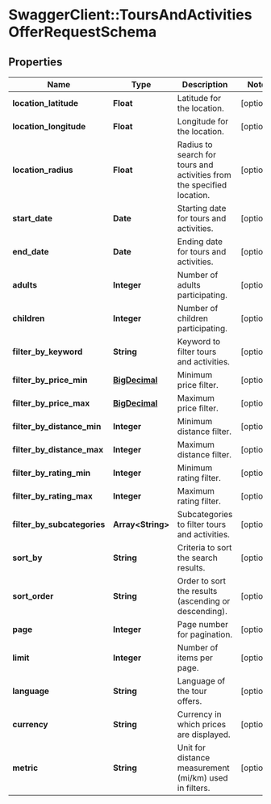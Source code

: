 # SwaggerClient::ToursAndActivitiesOfferRequestSchema

## Properties
Name | Type | Description | Notes
------------ | ------------- | ------------- | -------------
**location_latitude** | **Float** | Latitude for the location. | [optional] 
**location_longitude** | **Float** | Longitude for the location. | [optional] 
**location_radius** | **Float** | Radius to search for tours and activities from the specified location. | [optional] 
**start_date** | **Date** | Starting date for tours and activities. | [optional] 
**end_date** | **Date** | Ending date for tours and activities. | [optional] 
**adults** | **Integer** | Number of adults participating. | [optional] 
**children** | **Integer** | Number of children participating. | [optional] 
**filter_by_keyword** | **String** | Keyword to filter tours and activities. | [optional] 
**filter_by_price_min** | [**BigDecimal**](BigDecimal.md) | Minimum price filter. | [optional] 
**filter_by_price_max** | [**BigDecimal**](BigDecimal.md) | Maximum price filter. | [optional] 
**filter_by_distance_min** | **Integer** | Minimum distance filter. | [optional] 
**filter_by_distance_max** | **Integer** | Maximum distance filter. | [optional] 
**filter_by_rating_min** | **Integer** | Minimum rating filter. | [optional] 
**filter_by_rating_max** | **Integer** | Maximum rating filter. | [optional] 
**filter_by_subcategories** | **Array&lt;String&gt;** | Subcategories to filter tours and activities. | [optional] 
**sort_by** | **String** | Criteria to sort the search results. | [optional] 
**sort_order** | **String** | Order to sort the results (ascending or descending). | [optional] 
**page** | **Integer** | Page number for pagination. | [optional] 
**limit** | **Integer** | Number of items per page. | [optional] 
**language** | **String** | Language of the tour offers. | [optional] 
**currency** | **String** | Currency in which prices are displayed. | [optional] 
**metric** | **String** | Unit for distance measurement (mi/km) used in filters. | [optional] 

